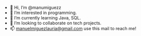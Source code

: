 - 👋 Hi, I’m @manumiguezz
- 👀 I’m interested in programming.
- 🌱 I’m currently learning Java, SQL.
- 💞️ I’m looking to collaborate on tech projects.
- 📫 manuelmiguezlauria@gmail.com use this mail to reach me!
